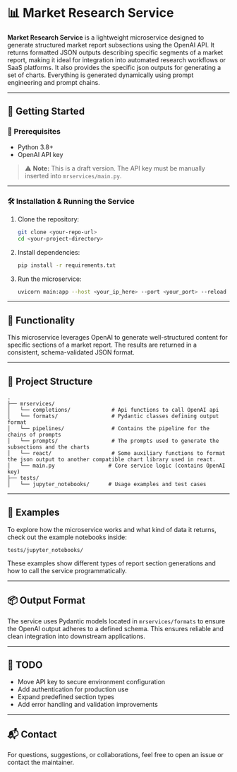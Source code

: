 # 📊 Market Research Service

**Market Research Service** is a lightweight microservice designed to generate structured market report subsections using the OpenAI API. It returns formatted JSON outputs describing specific segments of a market report, making it ideal for integration into automated research workflows or SaaS platforms. It also provides the specific json outputs for generating a set of charts. Everything is generated dynamically using prompt engineering and prompt chains.

---

## 🚀 Getting Started

### 🔧 Prerequisites

- Python 3.8+
- OpenAI API key

> ⚠️ **Note:** This is a draft version. The API key must be manually inserted into `mrservices/main.py`.

---

### 🛠️ Installation & Running the Service

1. Clone the repository:
   ```bash
   git clone <your-repo-url>
   cd <your-project-directory>
   ```

2. Install dependencies:
   ```bash
   pip install -r requirements.txt
   ```

3. Run the microservice:
   ```bash
   uvicorn main:app --host <your_ip_here> --port <your_port> --reload
   ```

---

## 🧠 Functionality

This microservice leverages OpenAI to generate well-structured content for specific sections of a market report. The results are returned in a consistent, schema-validated JSON format.

---

## 📁 Project Structure

```
.
├── mrservices/
│   └── completions/             # Api functions to call OpenAI api
│   └── formats/                 # Pydantic classes defining output format
│   └── pipelines/               # Contains the pipeline for the chains of prompts 
│   └── prompts/                 # The prompts used to generate the subsections and the charts
│   └── react/                   # Some auxiliary functions to format the json output to another compatible chart library used in react.
│   └── main.py                 # Core service logic (contains OpenAI key)
├── tests/
│   └── jupyter_notebooks/      # Usage examples and test cases
```

---

## 🧪 Examples

To explore how the microservice works and what kind of data it returns, check out the example notebooks inside:

```
tests/jupyter_notebooks/
```

These examples show different types of report section generations and how to call the service programmatically.

---

## 📦 Output Format

The service uses Pydantic models located in `mrservices/formats` to ensure the OpenAI output adheres to a defined schema. This ensures reliable and clean integration into downstream applications.

---

## 🧩 TODO

- Move API key to secure environment configuration
- Add authentication for production use
- Expand predefined section types
- Add error handling and validation improvements

---

## 📬 Contact

For questions, suggestions, or collaborations, feel free to open an issue or contact the maintainer.

